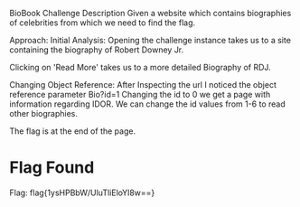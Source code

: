 BioBook
Challenge Description
Given a website which contains biographies of celebrities from which we need to find the flag.

Approach:
Initial Analysis:
Opening the challenge instance takes us to a site containing the biography of Robert Downey Jr.

Clicking on 'Read More' takes us to a more detailed Biography of RDJ.

Changing Object Reference:
After Inspecting the url I noticed the object reference parameter Bio?id=1
Changing the id to 0 we get a page with information regarding IDOR.
We can change the id values from 1-6 to read other biographies.

The flag is at the end of the page.
# Flag Found
Flag: flag{1ysHPBbW/UluTliEloYl8w==}
